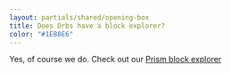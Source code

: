 ```yaml
---
layout: partials/shared/opening-box
title: Does Orbs have a block explorer?
color: "#1EB8E6"
---
```


Yes, of course we do. Check out our [Prism block explorer](introducing-prism-the-orbs-block-explorer)
